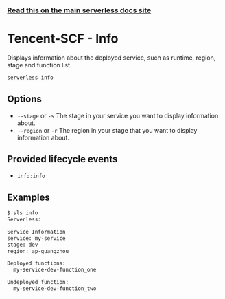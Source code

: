 <!--
title: Serverless Framework Commands - Tencent-SCF - Info
menuText: info
menuOrder: 13
description: Display information about your deployed service and the Serverless Cloud Function, Events and Tencent Cloud Resources it contains.
layout: Doc
-->

<!-- DOCS-SITE-LINK:START automatically generated  -->

### [Read this on the main serverless docs site](https://www.serverless.com/framework/docs/providers/tencent/cli-reference/info/)

<!-- DOCS-SITE-LINK:END -->

# Tencent-SCF - Info

Displays information about the deployed service, such as runtime, region, stage and function list.

```bash
serverless info
```

## Options

- `--stage` or `-s` The stage in your service you want to display information about.
- `--region` or `-r` The region in your stage that you want to display information about.

## Provided lifecycle events

- `info:info`

## Examples

```bash
$ sls info
Serverless:

Service Information
service: my-service
stage: dev
region: ap-guangzhou

Deployed functions:
  my-service-dev-function_one

Undeployed function:
  my-service-dev-function_two
```
